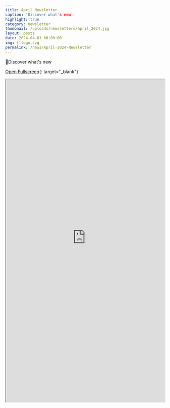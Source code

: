 ```yaml
---
title: April Newsletter
caption: 'Discover what's new'
highlight: true
category: newsletter
thumbnail: /uploads/newsletters/april_2024.jpg
layout: posts
date: 2024-04-01 00:00:00
img: fflogo.svg
permalink: /news/April-2024-Newsletter
---
```


🪩Discover what's new

[Open Fullscreen](https://us19.campaign-archive.com/?u=703cd11616d78536ae5d303eb&id=02e233e65e){: target="_blank"}

<iframe src="https://us19.campaign-archive.com/?u=703cd11616d78536ae5d303eb&id=02e233e65e" style="max-width: 1024px; width: 100%; margin: 0 auto; height: 1024px"></iframe>
